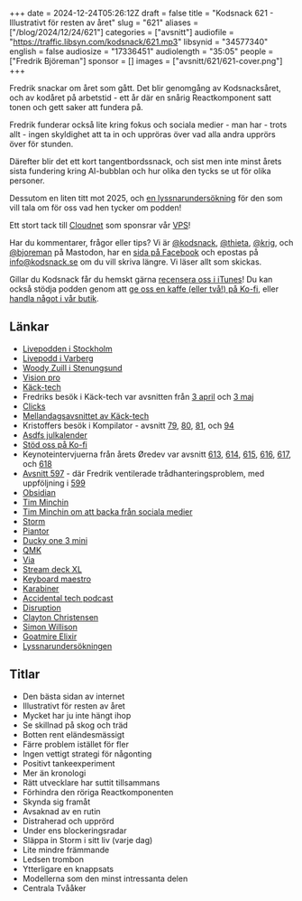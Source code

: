 +++
date = 2024-12-24T05:26:12Z
draft = false
title = "Kodsnack 621 -  Illustrativt för resten av året"
slug = "621"
aliases = ["/blog/2024/12/24/621"]
categories = ["avsnitt"]
audiofile = "https://traffic.libsyn.com/kodsnack/621.mp3"
libsynid = "34577340"
english = false
audiosize = "17336451"
audiolength = "35:05"
people = ["Fredrik Björeman"]
sponsor = []
images = ["avsnitt/621/621-cover.png"]
+++

Fredrik snackar om året som gått. Det blir genomgång av Kodsnacksåret, och av kodåret på arbetstid - ett år där en snårig Reactkomponent satt tonen och gett saker att fundera på.

Fredrik funderar också lite kring fokus och sociala medier - man har - trots allt - ingen skyldighet att ta in och uppröras över vad alla andra upprörs över för stunden.

Därefter blir det ett kort tangentbordssnack, och sist men inte minst årets sista fundering kring AI-bubblan och hur olika den tycks se ut för olika personer.

Dessutom en liten titt mot 2025, och [en lyssnarundersökning](https://forms.gle/5dUn4DBhViV2aGfu7) för den som vill tala om för oss vad hen tycker om podden!

Ett stort tack till [Cloudnet](https://www.cloudnet.se) som sponsrar vår [VPS](https://en.wikipedia.org/wiki/Virtual_private_server)!

Har du kommentarer, frågor eller tips? Vi är [@kodsnack](https://social.podsnack.se/@kodsnack), [@thieta](https://6510.nu/@thieta), [@krig](https://6510.nu/@krig), och [@bjoreman](https://toot.cafe/@bjoreman) på Mastodon, har en [sida på Facebook](https://www.facebook.com/) och epostas på [info@kodsnack.se](mailto:info@kodsnack.se) om du vill skriva längre. Vi läser allt som skickas.

Gillar du Kodsnack får du hemskt gärna [recensera oss i iTunes](https://itunes.apple.com/se/podcast/kodsnack/id561631498?l=en)! Du kan också stödja podden genom att <a href="https://ko-fi.com/kodsnack" rel="payment">ge oss en kaffe (eller två!) på Ko-fi</a>, eller [handla något i vår butik](https://shop.spreadshirt.se/kodsnack/).

## Länkar
* [Livepodden i Stockholm](https://kodsnack.se/571/)
* [Livepodd i Varberg](https://kodsnack.se/609/)
* [Woody Zuill i Stenungsund](https://kodsnack.se/595/)
* [Vision pro](https://en.wikipedia.org/wiki/Apple_Vision_Pro)
* [Käck-tech](https://www.kacktech.com/)
* Fredriks besök i Käck-tech var avsnitten från [3 april](https://www.kacktech.com/1922221/episodes/14815475-research-in-motion-kack-tech-x-kodsnack-bonus) och [3 maj](https://www.kacktech.com/1922221/episodes/14999581-webblasarlandskapet-chrome-firefox-safari-och-fler-tillsammans-med-kodsnack)
* [Clicks](https://bjoreman.com/diary/2024/2024-09-20.html)
* [Mellandagsavsnittet av Käck-tech](https://www.kacktech.com/1922221/episodes/16338762-kack-tech-kodsnacks-julmys-2024-fran-smarta-hem-till-ai-cynism)
* Kristoffers besök i Kompilator - avsnitt [79](https://kompilator.se/79), [80](https://kompilator.se/80), [81](https://kompilator.se/81), och [94](https://kompilator.se/94)
* [Asdfs julkalender](https://asdf.pizza/julkalendern-2024/)
* [Stöd oss på Ko-fi](https://ko-fi.com/kodsnack)
* Keynoteintervjuerna från årets Øredev var avsnitt [613](https://kodsnack.se/613/), [614](https://kodsnack.se/614/), [615](https://kodsnack.se/615/), [616](https://kodsnack.se/616/), [617](https://kodsnack.se/617/), och [618](https://kodsnack.se/618/)
* [Avsnitt 597](https://kodsnack.se/597/) - där Fredrik ventilerade trådhanteringsproblem, med uppföljning i [599](https://kodsnack.se/599/)
* [Obsidian](https://obsidian.md/)
* [Tim Minchin](https://en.wikipedia.org/wiki/Tim_Minchin)
* [Tim Minchin om att backa från sociala medier](https://syzito.xyz/@selzero/113692339111889116)
* [Storm](https://m.youtube.com/watch?v=rrgFIlnmrGk&pp=ygUWdGltIG1pbmNoaW4gc3Rvcm0gbGl2ZQ%3D%3D)
* [Piantor](https://github.com/beekeeb/piantor)
* [Ducky one 3 mini](https://www.duckychannel.com.tw/en/One3-Mini)
* [QMK](https://qmk.fm/)
* [Via](https://www.caniusevia.com/)
* [Stream deck XL](https://www.elgato.com/se/sv/p/stream-deck-xl)
* [Keyboard maestro](https://www.keyboardmaestro.com/main/)
* [Karabiner](https://karabiner-elements.pqrs.org/)
* [Accidental tech podcast](https://atp.fm/)
* [Disruption](https://en.wikipedia.org/wiki/Disruptive_innovation)
* [Clayton Christensen](https://en.wikipedia.org/wiki/Clayton_Christensen)
* [Simon Willison](https://simonwillison.net/)
* [Goatmire Elixir](https://goatmire.com/)
* [Lyssnarundersökningen](https://forms.gle/5dUn4DBhViV2aGfu7)

## Titlar
* Den bästa sidan av internet
* Illustrativt för resten av året
* Mycket har ju inte hängt ihop
* Se skillnad på skog och träd
* Botten rent eländesmässigt
* Färre problem istället för fler
* Ingen vettigt strategi för någonting
* Positivt tankeexperiment
* Mer än kronologi
* Rätt utvecklare har suttit tillsammans
* Förhindra den röriga Reactkomponenten
* Skynda sig framåt
* Avsaknad av en rutin
* Distraherad och upprörd
* Under ens blockeringsradar
* Släppa in Storm i sitt liv (varje dag)
* Lite mindre främmande
* Ledsen trombon
* Ytterligare en knappsats
* Modellerna som den minst intressanta delen
* Centrala Tvååker